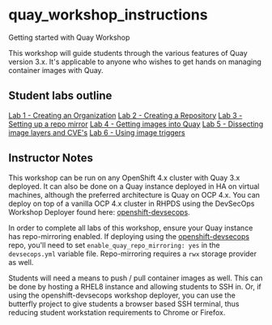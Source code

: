# quay_workshop_instructions
Getting started with Quay Workshop

This workshop will guide students through the various features of Quay version 3.x. It's applicable to anyone who wishes to get hands on managing container images with Quay.

## Student labs outline
[Lab 1 - Creating an Organization](https://github.com/mbach04/quay_workshop_instructions/blob/master/llab1.md)
[Lab 2 - Creating a Repository](https://github.com/mbach04/quay_workshop_instructions/blob/master/llab2.md)
[Lab 3 - Setting up a repo mirror](https://github.com/mbach04/quay_workshop_instructions/blob/master/llab3.md)
[Lab 4 - Getting images into Quay](https://github.com/mbach04/quay_workshop_instructions/blob/master/llab4.md)
[Lab 5 - Dissecting image layers and CVE's](https://github.com/mbach04/quay_workshop_instructions/blob/master/llab5.md)
[Lab 6 - Using image triggers](https://github.com/mbach04/quay_workshop_instructions/blob/master/llab6.md)


## Instructor Notes
This workshop can be run on any OpenShift 4.x cluster with Quay 3.x deployed. It can also be done on a Quay instance deployed in HA on virtual machines, although the preferred architecture is Quay on OCP 4.x. You can deploy on top of a vanilla OCP 4.x cluster in RHPDS using the DevSecOps Workshop Deployer found here: [openshift-devsecops](https://github.com/jharmison-redhat/openshift-devsecops).

In order to complete all labs of this workshop, ensure your Quay instance has repo-mirroring enabled. If deploying using the [openshift-devsecops](https://github.com/jharmison-redhat/openshift-devsecops) repo, you'll need to set `enable_quay_repo_mirroring: yes` in the `devsecops.yml` variable file. Repo-mirroring requires a `rwx` storage provider as well.

Students will need a means to push / pull container images as well. This can be done by hosting a RHEL8 instance and allowing students to SSH in. Or, if using the openshift-devsecops workshop deployer, you can use the butterfly project to give students a browser based SSH terminal, thus reducing student workstation requirements to Chrome or Firefox.